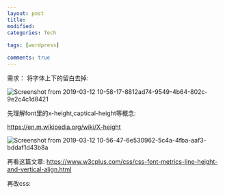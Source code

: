 ```yaml
---
layout: post
title:
modified:
categories: Tech
 
tags: [wordpress]

comments: true
---
```


需求：
将字体上下的留白去掉:

![Screenshot from 2019-03-12 10-58-17-8812ad74-9549-4b64-802c-9e2c4c1d8421](https://images-1257933000.cos.ap-chengdu.myqcloud.com/Screenshot%20from%202019-03-12%2010-58-17-8812ad74-9549-4b64-802c-9e2c4c1d8421.png)



先理解font里的x-height,captical-height等概念:

https://en.m.wikipedia.org/wiki/X-height

![Screenshot from 2019-03-12 10-56-47-6e530962-5c4a-4fba-aaf3-bddaf1d43b8a](https://images-1257933000.cos.ap-chengdu.myqcloud.com/Screenshot%20from%202019-03-12%2010-56-47-6e530962-5c4a-4fba-aaf3-bddaf1d43b8a.png)

再看这篇文章:
<https://www.w3cplus.com/css/css-font-metrics-line-height-and-vertical-align.html>

再改css:
```
```